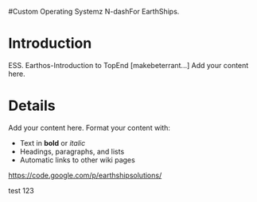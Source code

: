 #Custom Operating Systemz N-dashFor EarthShips.
# Introduction #
ESS. Earthos-Introduction to TopEnd [makebeterrant...]
Add your content here.


# Details #

Add your content here.  Format your content with:
  * Text in **bold** or _italic_
  * Headings, paragraphs, and lists
  * Automatic links to other wiki pages

https://code.google.com/p/earthshipsolutions/

test 123